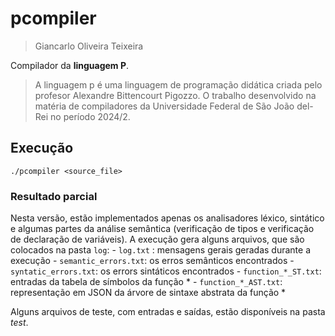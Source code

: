 # pcompiler

> Giancarlo Oliveira Teixeira

Compilador da **linguagem P**.

> A linguagem p é uma linguagem de programação didática criada pelo profesor
Alexandre Bittencourt Pigozzo. O trabalho desenvolvido na matéria de compiladores
da Universidade Federal de São João del-Rei no período 2024/2.

## Execução

```
./pcompiler <source_file>
```

### Resultado parcial

Nesta versão, estão implementados apenas os analisadores léxico, sintático e
algumas partes da análise semântica (verificação de tipos e verificação de
declaração de variáveis). A execução gera alguns arquivos, que são colocados
na pasta `log`:
    - `log.txt` : mensagens gerais geradas durante a execução
    - `semantic_errors.txt`: os erros semânticos encontrados
    - `syntatic_errors.txt`: os errors sintáticos encontrados
    - `function_*_ST.txt`: entradas da tabela de símbolos da função *
    - `function_*_AST.txt`: representação em JSON da árvore de sintaxe abstrata da função *

Alguns arquivos de teste, com entradas e saídas, estão disponíveis na
pasta *test*.
